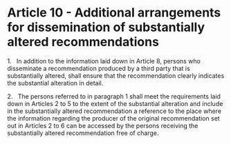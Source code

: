 # Article 10 - Additional arrangements for dissemination of substantially altered recommendations


1.   In addition to the information laid down in Article 8, persons who disseminate a recommendation produced by a third party that is substantially altered, shall ensure that the recommendation clearly indicates the substantial alteration in detail.

2.   The persons referred to in paragraph 1 shall meet the requirements laid down in Articles 2 to 5 to the extent of the substantial alteration and include in the substantially altered recommendation a reference to the place where the information regarding the producer of the original recommendation set out in Articles 2 to 6 can be accessed by the persons receiving the substantially altered recommendation free of charge.

